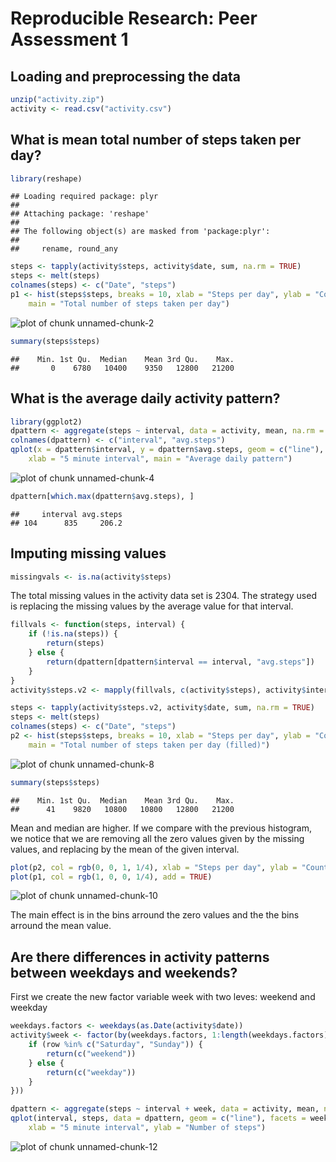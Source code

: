 # Reproducible Research: Peer Assessment 1


## Loading and preprocessing the data


```r
unzip("activity.zip")
activity <- read.csv("activity.csv")
```


## What is mean total number of steps taken per day?


```r
library(reshape)
```

```
## Loading required package: plyr
## 
## Attaching package: 'reshape'
## 
## The following object(s) are masked from 'package:plyr':
## 
##     rename, round_any
```

```r
steps <- tapply(activity$steps, activity$date, sum, na.rm = TRUE)
steps <- melt(steps)
colnames(steps) <- c("Date", "steps")
p1 <- hist(steps$steps, breaks = 10, xlab = "Steps per day", ylab = "Count", 
    main = "Total number of steps taken per day")
```

![plot of chunk unnamed-chunk-2](figure/unnamed-chunk-2.png) 



```r
summary(steps$steps)
```

```
##    Min. 1st Qu.  Median    Mean 3rd Qu.    Max. 
##       0    6780   10400    9350   12800   21200
```


## What is the average daily activity pattern?


```r
library(ggplot2)
dpattern <- aggregate(steps ~ interval, data = activity, mean, na.rm = TRUE)
colnames(dpattern) <- c("interval", "avg.steps")
qplot(x = dpattern$interval, y = dpattern$avg.steps, geom = c("line"), ylab = "Average number of steps", 
    xlab = "5 minute interval", main = "Average daily pattern")
```

![plot of chunk unnamed-chunk-4](figure/unnamed-chunk-4.png) 


```r
dpattern[which.max(dpattern$avg.steps), ]
```

```
##     interval avg.steps
## 104      835     206.2
```

## Imputing missing values


```r
missingvals <- is.na(activity$steps)
```

The total missing values in the activity data set is 2304. The strategy used is replacing the missing values by the average value for that interval.


```r
fillvals <- function(steps, interval) {
    if (!is.na(steps)) {
        return(steps)
    } else {
        return(dpattern[dpattern$interval == interval, "avg.steps"])
    }
}
activity$steps.v2 <- mapply(fillvals, c(activity$steps), activity$interval)
```



```r
steps <- tapply(activity$steps.v2, activity$date, sum, na.rm = TRUE)
steps <- melt(steps)
colnames(steps) <- c("Date", "steps")
p2 <- hist(steps$steps, breaks = 10, xlab = "Steps per day", ylab = "Count", 
    main = "Total number of steps taken per day (filled)")
```

![plot of chunk unnamed-chunk-8](figure/unnamed-chunk-8.png) 



```r
summary(steps$steps)
```

```
##    Min. 1st Qu.  Median    Mean 3rd Qu.    Max. 
##      41    9820   10800   10800   12800   21200
```


Mean and median are higher. If we compare with the previous histogram, we notice that we are removing all the zero values given by the missing values, and replacing by the mean of the given interval.


```r
plot(p2, col = rgb(0, 0, 1, 1/4), xlab = "Steps per day", ylab = "Count", main = "Total number of steps taken per day")
plot(p1, col = rgb(1, 0, 0, 1/4), add = TRUE)
```

![plot of chunk unnamed-chunk-10](figure/unnamed-chunk-10.png) 

The main effect is in the bins arround the zero values and the the bins arround the mean value.

## Are there differences in activity patterns between weekdays and weekends?

First we create the new factor variable week with two leves: weekend and weekday


```r
weekdays.factors <- weekdays(as.Date(activity$date))
activity$week <- factor(by(weekdays.factors, 1:length(weekdays.factors), function(row) {
    if (row %in% c("Saturday", "Sunday")) {
        return(c("weekend"))
    } else {
        return(c("weekday"))
    }
}))
```



```r
dpattern <- aggregate(steps ~ interval + week, data = activity, mean, na.rm = TRUE)
qplot(interval, steps, data = dpattern, geom = c("line"), facets = week ~ ., 
    xlab = "5 minute interval", ylab = "Number of steps")
```

![plot of chunk unnamed-chunk-12](figure/unnamed-chunk-12.png) 

